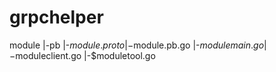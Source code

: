 # grpchelper
module
    |-pb
        |-$module.proto
        |-$module.pb.go
    |-$modulemain.go
    |-$moduleclient.go
    |-$moduletool.go


